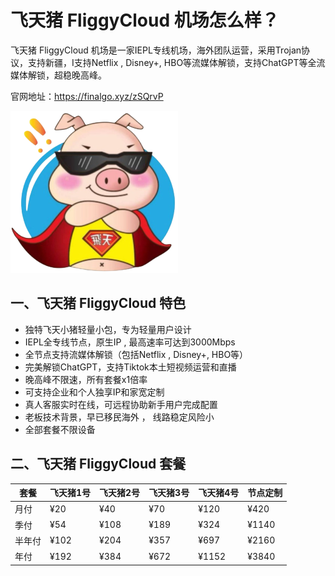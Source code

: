# 飞天猪 FliggyCloud 机场怎么样？

飞天猪 FliggyCloud 机场是一家IEPL专线机场，海外团队运营，采用Trojan协议，支持新疆，I支持Netflix , Disney+, HBO等流媒体解锁，支持ChatGPT等全流媒体解锁，超稳晚高峰。

官网地址：https://finalgo.xyz/zSQrvP


![图片](https://raw.githubusercontent.com/tizibaike/fliggycloud/refs/heads/main/fliggycloud_logo.png)

## 一、飞天猪 FliggyCloud 特色

- 独特飞天小猪轻量小包，专为轻量用户设计
- IEPL全专线节点，原生IP , 最高速率可达到3000Mbps
- 全节点支持流媒体解锁（包括Netflix , Disney+, HBO等）
- 完美解锁ChatGPT，支持Tiktok本土短视频运营和直播
- 晚高峰不限速，所有套餐x1倍率
- 可支持企业和个人独享IP和家宽定制
- 真人客服实时在线，可远程协助新手用户完成配置
- 老板技术背景，早已移民海外 ， 线路稳定风险小
- 全部套餐不限设备

## 二、飞天猪 FliggyCloud 套餐

| 套餐   | 飞天猪1号 | 飞天猪2号 | 飞天猪3号 | 飞天猪4号 | 节点定制 |
| ------ | --------- | --------- | --------- | --------- | -------- |
| 月付   | ¥20       | ¥40       | ¥70       | ¥120      | ¥420     |
| 季付   | ¥54       | ¥108      | ¥189      | ¥324      | ¥1140    |
| 半年付 | ¥102      | ¥204      | ¥357      | ¥697      | ¥2160    |
| 年付   | ¥192      | ¥384      | ¥672      | ¥1152     | ¥3840    |

